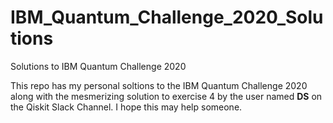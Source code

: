 # IBM_Quantum_Challenge_2020_Solutions
Solutions to IBM Quantum Challenge 2020

This repo has my personal soltions to the IBM Quantum Challenge 2020 along with the mesmerizing solution to exercise 4 by the user named **DS** on the Qiskit Slack Channel. I hope this may help someone.
